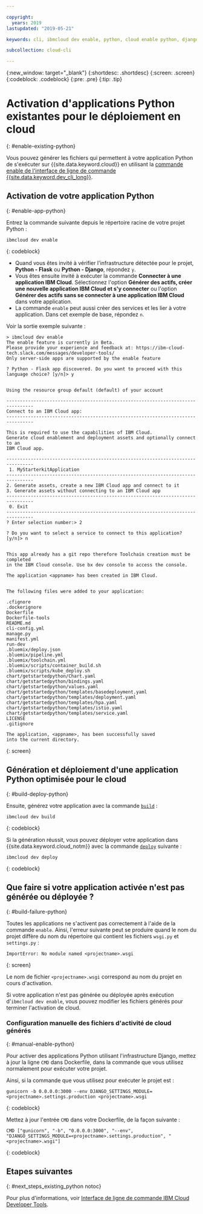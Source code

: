 ```yaml
---

copyright:
  years: 2019
lastupdated: "2019-05-21"

keywords: cli, ibmcloud dev enable, python, cloud enable python, django, deploy python, build python, python debug, python troubleshoot, python cloud help

subcollection: cloud-cli

---
```


{:new_window: target="_blank"}
{:shortdesc: .shortdesc}
{:screen: .screen}
{:codeblock: .codeblock}
{:pre: .pre}
{:tip: .tip}

# Activation d'applications Python existantes pour le déploiement en cloud
{: #enable-existing-python}

Vous pouvez générer les fichiers qui permettent à votre application Python de s'exécuter sur {{site.data.keyword.cloud}} en utilisant la [commande enable de l'interface de ligne de commande {{site.data.keyword.dev_cli_long}}](/docs/cli/idt?topic=cloud-cli-idt-cli#enable).

## Activation de votre application Python
{: #enable-app-python}

Entrez la commande suivante depuis le répertoire racine de votre projet Python :
```
ibmcloud dev enable
```
{: codeblock}

* Quand vous êtes invité à vérifier l'infrastructure détectée pour le projet, **Python - Flask** ou **Python - Django**, répondez `y`. 
* Vous êtes ensuite invité à exécuter la commande **Connecter à une application IBM Cloud**. Sélectionnez l'option **Générer des actifs, créer une nouvelle application IBM Cloud et s'y connecter** ou l'option **Générer des actifs sans se connecter à une application IBM Cloud** dans votre application.
* La commande `enable` peut aussi créer des services et les lier à votre application. Dans cet exemple de base, répondez `n`.

Voir la sortie exemple suivante :
```
> ibmcloud dev enable
The enable feature is currently in Beta.
Please provide your experience and feedback at: https://ibm-cloud-tech.slack.com/messages/developer-tools/
Only server-side apps are supported by the enable feature

? Python - Flask app discovered. Do you want to proceed with this
language choice? [y/n]> y


Using the resource group default (default) of your account

--------------------------------------------------------------------------------
Connect to an IBM Cloud app:
--------------------------------------------------------------------------------

This is required to use the capabilities of IBM Cloud.
Generate cloud enablement and deployment assets and optionally connect to an
IBM Cloud app.

--------------------------------------------------------------------------------
 1. MyStarterkitApplication
--------------------------------------------------------------------------------
2. Generate assets, create a new IBM Cloud app and connect to it
3. Generate assets without connecting to an IBM Cloud app
--------------------------------------------------------------------------------
 0. Exit
--------------------------------------------------------------------------------
? Enter selection number:> 2

? Do you want to select a service to connect to this application? [y/n]> n


This app already has a git repo therefore Toolchain creation must be completed
in the IBM Cloud console. Use bx dev console to access the console.

The application <appname> has been created in IBM Cloud.


The following files were added to your application:

.cfignore
.dockerignore
Dockerfile
Dockerfile-tools
README.md
cli-config.yml
manage.py
manifest.yml
run-dev
.bluemix/deploy.json
.bluemix/pipeline.yml
.bluemix/toolchain.yml
.bluemix/scripts/container_build.sh
.bluemix/scripts/kube_deploy.sh
chart/getstartedpython/Chart.yaml
chart/getstartedpython/bindings.yaml
chart/getstartedpython/values.yaml
chart/getstartedpython/templates/basedeployment.yaml
chart/getstartedpython/templates/deployment.yaml
chart/getstartedpython/templates/hpa.yaml
chart/getstartedpython/templates/istio.yaml
chart/getstartedpython/templates/service.yaml
LICENSE
.gitignore

The application, <appname>, has been successfully saved
into the current directory.
```
{: screen}

## Génération et déploiement d'une application Python optimisée pour le cloud
{: #build-deploy-python}

Ensuite, générez votre application avec la commande [`build`](/docs/cli/idt?topic=cloud-cli-idt-cli#build) :
```
ibmcloud dev build
```
{: codeblock}

Si la génération réussit, vous pouvez déployer votre application dans {{site.data.keyword.cloud_notm}} avec la commande [`deploy`](/docs/cli/idt?topic=cloud-cli-idt-cli#deploy) suivante :
```
ibmcloud dev deploy
```
{: codeblock}

## Que faire si votre application activée n'est pas générée ou déployée ?
{: #build-failure-python}

Toutes les applications ne s'activent pas correctement à l'aide de la commande `enable`. Ainsi, l'erreur suivante peut se produire quand le nom du projet diffère du nom du répertoire qui contient les fichiers `wsgi.py` et `settings.py` :
```
ImportError: No module named <projectname>.wsgi
```
{: screen}

Le nom de fichier `<projectname>.wsgi` correspond au nom du projet en cours d'activation.

Si votre application n'est pas générée ou déployée après exécution d'`ibmcloud dev enable`, vous pouvez modifier les fichiers générés pour terminer l'activation de cloud.

### Configuration manuelle des fichiers d'activité de cloud générés
{: #manual-enable-python}

Pour activer des applications Python utilisant l'infrastructure Django, mettez à jour la ligne `CMD` dans Dockerfile, dans la commande que vous utilisez normalement pour exécuter votre projet.

Ainsi, si la commande que vous utilisez pour exécuter le projet est :
```
gunicorn -b 0.0.0.0:3000 --env DJANGO_SETTINGS_MODULE=<projectname>.settings.production <projectname>.wsgi
```
{: codeblock}

Mettez à jour l'entrée `CMD` dans votre Dockerfile, de la façon suivante :
```
CMD ["gunicorn", "-b", "0.0.0.0:3000", "--env", "DJANGO_SETTINGS_MODULE=<projectname>.settings.production", "<projectname>.wsgi"]
```
{: codeblock}

## Etapes suivantes
{: #next_steps_existing_python notoc}

Pour plus d'informations, voir [Interface de ligne de commande IBM Cloud Developer Tools](/docs/cli/idt?topic=cloud-cli-idt-cli#idt-cli).
